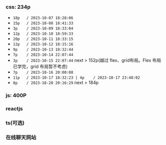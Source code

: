 ### css: 234p
- `18p   / 2023-10-07 18:28:06`
- `15p   / 2023-10-08 18:41:33`
- `3p    / 2023-10-09 18:33:04`
- `12p   / 2023-10-10 18:59:33`
- `20p   / 2023-10-11 18:33:15`
- `12p   / 2023-10-12 18:15:16`
- `9p    / 2023-10-13 18:32:44`
- `7p    / 2023-10-14 22:07:44`
- `3p    / 2023-10-15 22:07:44` next > 152p(越过 flex、grid布局。Flex 布局已学完，grid 布局暂不考虑)
- `7p    / 2023-10-16 20:00:08`
- `11p   / 2023-10-17 18:32:23 | 4p    / 2023-10-17 23:48:02`
- `8p    / 2023-10-20 20:16:29`
next > 184p

### js: 400P

### reactjs

### ts(可选)

### 在线聊天网站